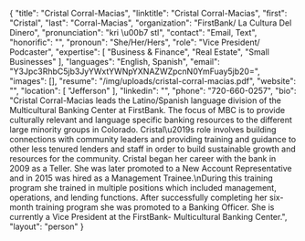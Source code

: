 {
  "title": "Cristal Corral-Macias",
  "linktitle": "Cristal Corral-Macias",
  "first": "Cristal",
  "last": "Corral-Macias",
  "organization": "FirstBank/ La Cultura Del Dinero",
  "pronunciation": "kri \u00b7 stl",
  "contact": "Email, Text",
  "honorific": "",
  "pronoun": "She/Her/Hers",
  "role": "Vice President/ Podcaster",
  "expertise": [
    "Business & Finance",
    "Real Estate",
    "Small Businesses"
  ],
  "languages": "English, Spanish",
  "email": "Y3Jpc3RhbC5jb3JyYWxtYWNpYXNAZWZpcnN0YmFuay5jb20=",
  "images": [],
  "resume": "/img/uploads/cristal-corral-macias.pdf",
  "website": "",
  "location": [
    "Jefferson"
  ],
  "linkedin": "",
  "phone": "720-660-0257",
  "bio": "Cristal Corral-Macias leads the Latino/Spanish language division of the Multicultural Banking Center at FirstBank. The focus of MBC is to provide culturally relevant and language specific banking resources to the different large minority groups in Colorado. Cristal\u2019s role involves building connections with community leaders and providing training and guidance to other less tenured lenders and staff in order to build sustainable growth and resources for the community. Cristal began her career with the bank in 2009 as a Teller. She was later promoted to a New Account Representative and in 2015 was hired as a Management Trainee.\nDuring this training program she trained in multiple positions which included management, operations, and lending functions. After successfully completing her six-month training program she was promoted to a Banking Officer. She is currently a Vice President at the FirstBank- Multicultural Banking Center.",
  "layout": "person"
}